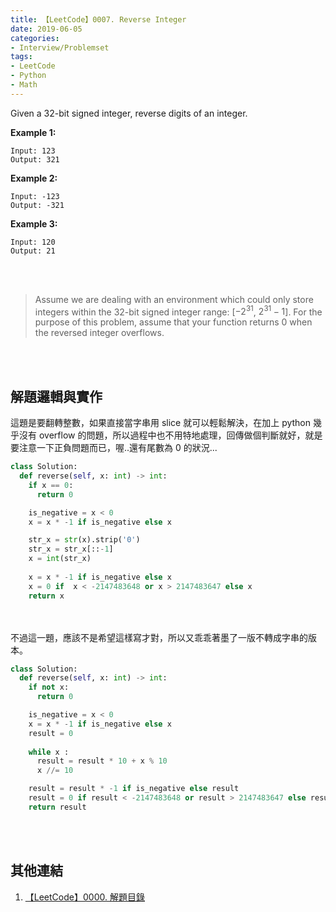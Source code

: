 ```yaml
---
title: 【LeetCode】0007. Reverse Integer
date: 2019-06-05
categories:
- Interview/Problemset
tags:
- LeetCode
- Python
- Math
--- 
```


Given a 32-bit signed integer, reverse digits of an integer.

<!--more-->
**Example 1:**
```
Input: 123
Output: 321
```

**Example 2:**
```
Input: -123
Output: -321
```

**Example 3:**
```
Input: 120
Output: 21
```
<br><br>

> Assume we are dealing with an environment which could only store integers within the 32-bit signed integer range: [$−2^{31}$, $2^{31} − 1$]. For the purpose of this problem, assume that your function returns 0 when the reversed integer overflows.

<br><br>

## 解題邏輯與實作
這題是要翻轉整數，如果直接當字串用 slice 就可以輕鬆解決，在加上 python 幾乎沒有 overflow 的問題，所以過程中也不用特地處理，回傳做個判斷就好，就是要注意一下正負問題而已，喔..還有尾數為 0 的狀況...

```python
class Solution:
  def reverse(self, x: int) -> int:
    if x == 0:
      return 0

    is_negative = x < 0
    x = x * -1 if is_negative else x 

    str_x = str(x).strip('0')
    str_x = str_x[::-1]
    x = int(str_x)
    
    x = x * -1 if is_negative else x        
    x = 0 if  x < -2147483648 or x > 2147483647 else x
    return x
```
<br><br>
不過這一題，應該不是希望這樣寫才對，所以又乖乖著墨了一版不轉成字串的版本。

```python
class Solution:
  def reverse(self, x: int) -> int:
    if not x:
      return 0

    is_negative = x < 0
    x = x * -1 if is_negative else x 
    result = 0
    
    while x :
      result = result * 10 + x % 10
      x //= 10

    result = result * -1 if is_negative else result        
    result = 0 if result < -2147483648 or result > 2147483647 else result
    return result
```


<br><br>

## 其他連結
1. [【LeetCode】0000. 解題目錄](/LeetCode-0000-Contents/)